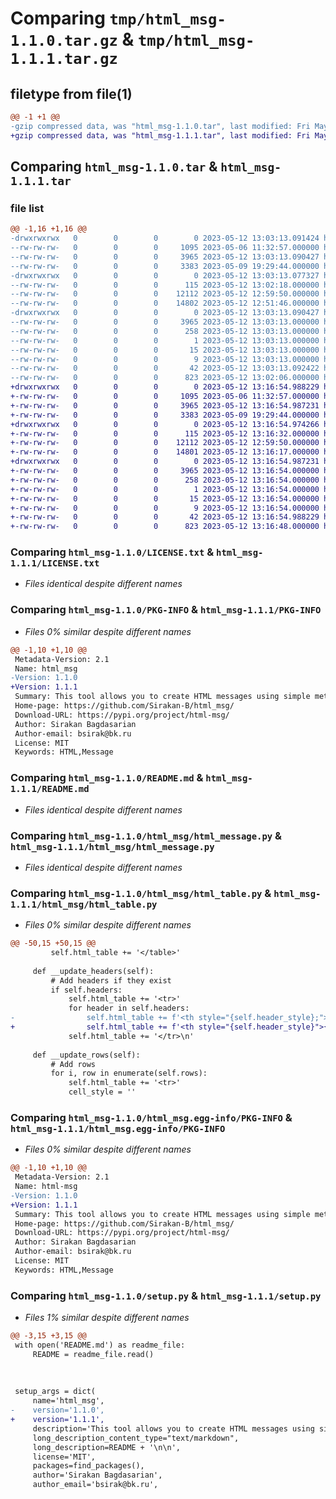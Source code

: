 # Comparing `tmp/html_msg-1.1.0.tar.gz` & `tmp/html_msg-1.1.1.tar.gz`

## filetype from file(1)

```diff
@@ -1 +1 @@
-gzip compressed data, was "html_msg-1.1.0.tar", last modified: Fri May 12 13:03:13 2023, max compression
+gzip compressed data, was "html_msg-1.1.1.tar", last modified: Fri May 12 13:16:54 2023, max compression
```

## Comparing `html_msg-1.1.0.tar` & `html_msg-1.1.1.tar`

### file list

```diff
@@ -1,16 +1,16 @@
-drwxrwxrwx   0        0        0        0 2023-05-12 13:03:13.091424 html_msg-1.1.0/
--rw-rw-rw-   0        0        0     1095 2023-05-06 11:32:57.000000 html_msg-1.1.0/LICENSE.txt
--rw-rw-rw-   0        0        0     3965 2023-05-12 13:03:13.090427 html_msg-1.1.0/PKG-INFO
--rw-rw-rw-   0        0        0     3383 2023-05-09 19:29:44.000000 html_msg-1.1.0/README.md
-drwxrwxrwx   0        0        0        0 2023-05-12 13:03:13.077327 html_msg-1.1.0/html_msg/
--rw-rw-rw-   0        0        0      115 2023-05-12 13:02:18.000000 html_msg-1.1.0/html_msg/__init__.py
--rw-rw-rw-   0        0        0    12112 2023-05-12 12:59:50.000000 html_msg-1.1.0/html_msg/html_message.py
--rw-rw-rw-   0        0        0    14802 2023-05-12 12:51:46.000000 html_msg-1.1.0/html_msg/html_table.py
-drwxrwxrwx   0        0        0        0 2023-05-12 13:03:13.090427 html_msg-1.1.0/html_msg.egg-info/
--rw-rw-rw-   0        0        0     3965 2023-05-12 13:03:13.000000 html_msg-1.1.0/html_msg.egg-info/PKG-INFO
--rw-rw-rw-   0        0        0      258 2023-05-12 13:03:13.000000 html_msg-1.1.0/html_msg.egg-info/SOURCES.txt
--rw-rw-rw-   0        0        0        1 2023-05-12 13:03:13.000000 html_msg-1.1.0/html_msg.egg-info/dependency_links.txt
--rw-rw-rw-   0        0        0       15 2023-05-12 13:03:13.000000 html_msg-1.1.0/html_msg.egg-info/requires.txt
--rw-rw-rw-   0        0        0        9 2023-05-12 13:03:13.000000 html_msg-1.1.0/html_msg.egg-info/top_level.txt
--rw-rw-rw-   0        0        0       42 2023-05-12 13:03:13.092422 html_msg-1.1.0/setup.cfg
--rw-rw-rw-   0        0        0      823 2023-05-12 13:02:06.000000 html_msg-1.1.0/setup.py
+drwxrwxrwx   0        0        0        0 2023-05-12 13:16:54.988229 html_msg-1.1.1/
+-rw-rw-rw-   0        0        0     1095 2023-05-06 11:32:57.000000 html_msg-1.1.1/LICENSE.txt
+-rw-rw-rw-   0        0        0     3965 2023-05-12 13:16:54.987231 html_msg-1.1.1/PKG-INFO
+-rw-rw-rw-   0        0        0     3383 2023-05-09 19:29:44.000000 html_msg-1.1.1/README.md
+drwxrwxrwx   0        0        0        0 2023-05-12 13:16:54.974266 html_msg-1.1.1/html_msg/
+-rw-rw-rw-   0        0        0      115 2023-05-12 13:16:32.000000 html_msg-1.1.1/html_msg/__init__.py
+-rw-rw-rw-   0        0        0    12112 2023-05-12 12:59:50.000000 html_msg-1.1.1/html_msg/html_message.py
+-rw-rw-rw-   0        0        0    14801 2023-05-12 13:16:17.000000 html_msg-1.1.1/html_msg/html_table.py
+drwxrwxrwx   0        0        0        0 2023-05-12 13:16:54.987231 html_msg-1.1.1/html_msg.egg-info/
+-rw-rw-rw-   0        0        0     3965 2023-05-12 13:16:54.000000 html_msg-1.1.1/html_msg.egg-info/PKG-INFO
+-rw-rw-rw-   0        0        0      258 2023-05-12 13:16:54.000000 html_msg-1.1.1/html_msg.egg-info/SOURCES.txt
+-rw-rw-rw-   0        0        0        1 2023-05-12 13:16:54.000000 html_msg-1.1.1/html_msg.egg-info/dependency_links.txt
+-rw-rw-rw-   0        0        0       15 2023-05-12 13:16:54.000000 html_msg-1.1.1/html_msg.egg-info/requires.txt
+-rw-rw-rw-   0        0        0        9 2023-05-12 13:16:54.000000 html_msg-1.1.1/html_msg.egg-info/top_level.txt
+-rw-rw-rw-   0        0        0       42 2023-05-12 13:16:54.988229 html_msg-1.1.1/setup.cfg
+-rw-rw-rw-   0        0        0      823 2023-05-12 13:16:48.000000 html_msg-1.1.1/setup.py
```

### Comparing `html_msg-1.1.0/LICENSE.txt` & `html_msg-1.1.1/LICENSE.txt`

 * *Files identical despite different names*

### Comparing `html_msg-1.1.0/PKG-INFO` & `html_msg-1.1.1/PKG-INFO`

 * *Files 0% similar despite different names*

```diff
@@ -1,10 +1,10 @@
 Metadata-Version: 2.1
 Name: html_msg
-Version: 1.1.0
+Version: 1.1.1
 Summary: This tool allows you to create HTML messages using simple methods, without the need to write HTML code manually.
 Home-page: https://github.com/Sirakan-B/html_msg/
 Download-URL: https://pypi.org/project/html-msg/
 Author: Sirakan Bagdasarian
 Author-email: bsirak@bk.ru
 License: MIT
 Keywords: HTML,Message
```

### Comparing `html_msg-1.1.0/README.md` & `html_msg-1.1.1/README.md`

 * *Files identical despite different names*

### Comparing `html_msg-1.1.0/html_msg/html_message.py` & `html_msg-1.1.1/html_msg/html_message.py`

 * *Files identical despite different names*

### Comparing `html_msg-1.1.0/html_msg/html_table.py` & `html_msg-1.1.1/html_msg/html_table.py`

 * *Files 0% similar despite different names*

```diff
@@ -50,15 +50,15 @@
         self.html_table += '</table>'
     
     def __update_headers(self):
         # Add headers if they exist
         if self.headers:
             self.html_table += '<tr>'
             for header in self.headers:
-                self.html_table += f'<th style="{self.header_style};">{header}</th>'
+                self.html_table += f'<th style="{self.header_style}">{header}</th>'
             self.html_table += '</tr>\n'
     
     def __update_rows(self):
         # Add rows
         for i, row in enumerate(self.rows):
             self.html_table += '<tr>'
             cell_style = ''
```

### Comparing `html_msg-1.1.0/html_msg.egg-info/PKG-INFO` & `html_msg-1.1.1/html_msg.egg-info/PKG-INFO`

 * *Files 0% similar despite different names*

```diff
@@ -1,10 +1,10 @@
 Metadata-Version: 2.1
 Name: html-msg
-Version: 1.1.0
+Version: 1.1.1
 Summary: This tool allows you to create HTML messages using simple methods, without the need to write HTML code manually.
 Home-page: https://github.com/Sirakan-B/html_msg/
 Download-URL: https://pypi.org/project/html-msg/
 Author: Sirakan Bagdasarian
 Author-email: bsirak@bk.ru
 License: MIT
 Keywords: HTML,Message
```

### Comparing `html_msg-1.1.0/setup.py` & `html_msg-1.1.1/setup.py`

 * *Files 1% similar despite different names*

```diff
@@ -3,15 +3,15 @@
 with open('README.md') as readme_file:
     README = readme_file.read()
 
 
 
 setup_args = dict(
     name='html_msg',
-    version='1.1.0',
+    version='1.1.1',
     description='This tool allows you to create HTML messages using simple methods, without the need to write HTML code manually.',
     long_description_content_type="text/markdown",
     long_description=README + '\n\n',
     license='MIT',
     packages=find_packages(),
     author='Sirakan Bagdasarian',
     author_email='bsirak@bk.ru',
```

